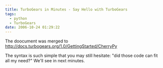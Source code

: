 ```yaml
---
title: TurboGears in Minutes - Say Hello with TurboGears
tags:
  - python
  - TurboGears
date: 2006-10-24 01:29:22
---
```


The doocument was merged to http://docs.turbogears.org/1.0/GettingStarted/CherryPy

The syntax is such simple that you may still hesitate: "did those code can fit all my need?" We'll see in next minutes.